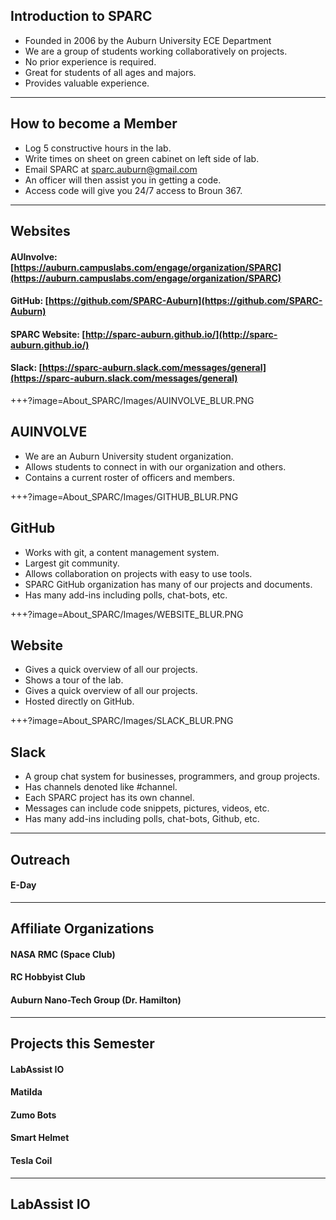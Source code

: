 ## Introduction to SPARC
* Founded in 2006 by the Auburn University ECE Department <!-- .element: class="fragment" -->
* We are a group of students working collaboratively on projects. <!-- .element: class="fragment" -->
* No prior experience is required. <!-- .element: class="fragment" -->
* Great for students of all ages and majors. <!-- .element: class="fragment" -->
* Provides valuable experience.<!-- .element: class="fragment" -->
---
## How to become a Member
* Log 5 constructive hours in the lab. <!-- .element: class="fragment" -->
* Write times on sheet on green cabinet on left side of lab. <!-- .element: class="fragment" -->
* Email SPARC at <!-- .element: class="fragment" --> [sparc.auburn@gmail.com](sparc.auburn@gmail.com) <!-- .element: class="fragment" -->
* An officer will then assist you in getting a code. <!-- .element: class="fragment" -->
* Access code will give you 24/7 access to Broun 367. <!-- .element: class="fragment" -->
---
## Websites
#### AUInvolve: [https://auburn.campuslabs.com/engage/organization/SPARC](https://auburn.campuslabs.com/engage/organization/SPARC)
#### GitHub: [https://github.com/SPARC-Auburn](https://github.com/SPARC-Auburn)
#### SPARC Website: [http://sparc-auburn.github.io/](http://sparc-auburn.github.io/)
#### Slack: [https://sparc-auburn.slack.com/messages/general](https://sparc-auburn.slack.com/messages/general)
+++?image=About_SPARC/Images/AUINVOLVE_BLUR.PNG
## AUINVOLVE
* <span color="white">We are an Auburn University student organization.</span><!-- .element: class="fragment" -->
* <span color="white">Allows students to connect in with our organization and others.</span><!-- .element: class="fragment" -->
* <span color="white">Contains a current roster of officers and members.</span><!-- .element: class="fragment" -->

+++?image=About_SPARC/Images/GITHUB_BLUR.PNG
## GitHub
* <span color="white">Works with git, a content management system.</span><!-- .element: class="fragment" -->
* <span color="white">Largest git community.</span><!-- .element: class="fragment" -->
* <span color="white">Allows collaboration on projects with easy to use tools.</span><!-- .element: class="fragment" -->
* <span color="white">SPARC GitHub organization has many of our projects and documents.</span><!-- .element: class="fragment" -->
* <span color="white">Has many add-ins including polls, chat-bots, etc.</span><!-- .element: class="fragment" -->

+++?image=About_SPARC/Images/WEBSITE_BLUR.PNG
## Website
* <span color="white">Gives a quick overview of all our projects.</span><!-- .element: class="fragment" -->
* <span color="white">Shows a tour of the lab.</span><!-- .element: class="fragment" -->
* <span color="white">Gives a quick overview of all our projects.</span><!-- .element: class="fragment" -->
* <span color="white">Hosted directly on GitHub.</span><!-- .element: class="fragment" -->

+++?image=About_SPARC/Images/SLACK_BLUR.PNG
## Slack
* A group chat system for businesses, programmers, and group projects.<!-- .element: class="fragment" -->
* Has channels denoted like #channel.<!-- .element: class="fragment" -->
* Each SPARC project has its own channel.<!-- .element: class="fragment" -->
* Messages can include code snippets, pictures, videos, etc.<!-- .element: class="fragment" -->
* Has many add-ins including polls, chat-bots, Github, etc.<!-- .element: class="fragment" -->
---
## Outreach
#### E-Day
---
## Affiliate Organizations
#### NASA RMC (Space Club) <!-- .element: class="fragment" -->
#### RC Hobbyist Club <!-- .element: class="fragment" -->
#### Auburn Nano-Tech Group (Dr. Hamilton) <!-- .element: class="fragment" -->
---
## Projects this Semester
#### LabAssist IO<!-- .element: class="fragment" -->
#### Matilda<!-- .element: class="fragment" -->
#### Zumo Bots<!-- .element: class="fragment" -->
#### Smart Helmet<!-- .element: class="fragment" -->
#### Tesla Coil<!-- .element: class="fragment" -->
---
## LabAssist IO
